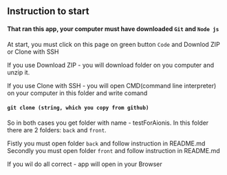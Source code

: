 
## Instruction to start

#### That ran this app, your computer must have downloaded `Git` and `Node js`

At start, you must click on this page on green button `Code` and
Downlod ZIP or Clone with SSH

If you use Download ZIP - you will download folder on you computer
and  unzip it.

If you use Clone with SSH - you will open CMD(command line interpreter) on your
computer in this folder and write comand
#### `git clone (string, which you copy from github)`


So in both cases you get folder with name - testForAionis.
In this folder there are 2 folders: `back` and `front`.

Fistly you must open folder `back` and follow instruction in README.md
Secondly you must open folder `front` and follow instruction in README.md

If you wil do all correct - app will open in your Browser
